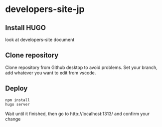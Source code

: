 # developers-site-jp

## Install HUGO
look at developers-site document

## Clone repository
Clone repository from Github desktop to avoid problems. Set your branch, add whatever you want to edit from vscode.

## Deploy
```
npm install
hugo server
```
Wait until it finished, then go to http://localhost:1313/ and confirm your change